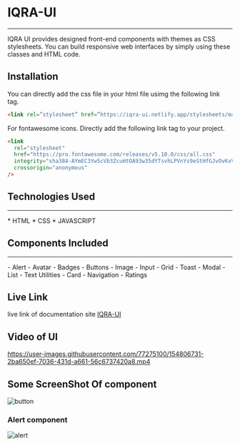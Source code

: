 # IQRA-UI

<hr>

IQRA UI provides designed front-end components with themes as CSS stylesheets. You can build responsive web interfaces by simply using these classes and HTML code.

## Installation

You can directly add the css file in your html file usimg the following link tag.

```html
<link rel=”stylesheet” href=”https://iqra-ui.netlify.app/stylesheets/main.css”/>
```

For fontawesome icons. Directly add the following link tag to your project.

```html
<link
  rel="stylesheet"
  href="https://pro.fontawesome.com/releases/v5.10.0/css/all.css"
  integrity="sha384-AYmEC3Yw5cVb3ZcuHtOA93w35dYTsvhLPVnYs9eStHfGJvOvKxVfELGroGkvsg+p"
  crossorigin="anonymous"
/>
```

## Technologies Used

<hr>
* HTML
* CSS
* JAVASCRIPT

## Components Included
<hr>
- Alert
- Avatar
- Badges
- Buttons
- Image
- Input
- Grid
- Toast
- Modal
- List
- Text Utilities
- Card
- Navigation
- Ratings

## Live Link

live link of documentation site [IQRA-UI](https://iqra-ui.netlify.app/)

## Video of UI

https://user-images.githubusercontent.com/77275100/154806731-2ba650ef-7036-431d-a661-56c6737420a8.mp4

## Some ScreenShot Of component
![button](https://user-images.githubusercontent.com/77275100/154806761-d75f3ac5-33d5-4fa7-8808-286faa7a004f.PNG)

### Alert component
![alert](https://user-images.githubusercontent.com/77275100/154806775-c6e12175-95bb-4906-be9a-831dd2705bcf.PNG)


